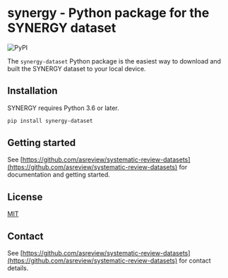 # synergy - Python package for the SYNERGY dataset

![PyPI](https://img.shields.io/pypi/v/synergy-dataset)

The `synergy-dataset` Python package is the easiest way to download and built
the SYNERGY dataset to your local device.

## Installation

SYNERGY requires Python 3.6 or later.

```sh
pip install synergy-dataset
```

## Getting started

See [https://github.com/asreview/systematic-review-datasets](https://github.com/asreview/systematic-review-datasets) for documentation and getting started.

## License

[MIT](/LICENSE)

## Contact

See [https://github.com/asreview/systematic-review-datasets](https://github.com/asreview/systematic-review-datasets) for contact details.

